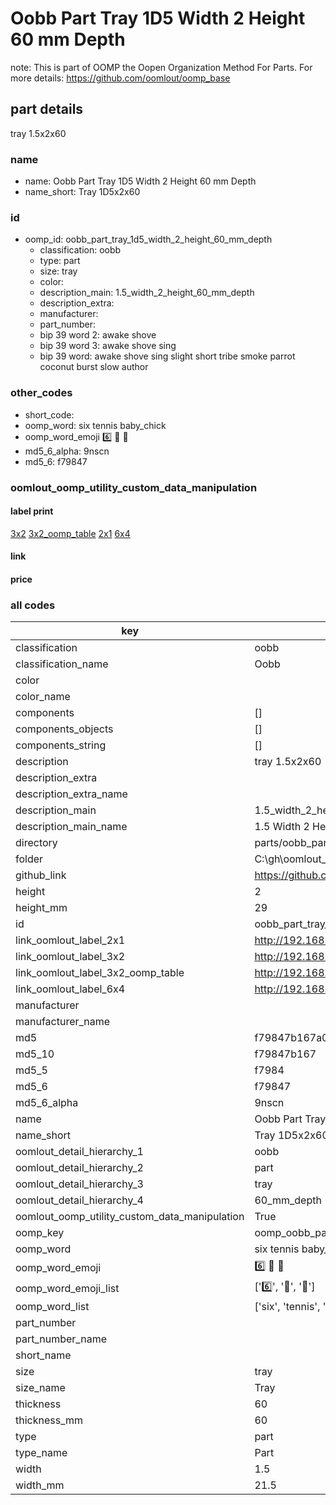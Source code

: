 # Oobb Part Tray 1D5 Width 2 Height 60 mm Depth  

note: This is part of OOMP the Oopen Organization Method For Parts. For more details: https://github.com/oomlout/oomp_base

##  part details
  



tray 1.5x2x60



### name
* name: Oobb Part Tray 1D5 Width 2 Height 60 mm Depth
* name_short: Tray 1D5x2x60 
### id
* oomp_id: oobb_part_tray_1d5_width_2_height_60_mm_depth
  * classification: oobb
  * type: part
  * size: tray
  * color: 
  * description_main: 1.5_width_2_height_60_mm_depth
  * description_extra: 
  * manufacturer: 
  * part_number: 
  * bip 39 word 2: awake shove
  * bip 39 word 3: awake shove sing
  * bip 39 word: awake shove sing slight short tribe smoke parrot coconut burst slow author

### other_codes
* short_code: 
* oomp_word: six tennis baby_chick
* oomp_word_emoji :six: :tennis: :baby_chick:
* md5_6_alpha: 9nscn
* md5_6: f79847






### oomlout_oomp_utility_custom_data_manipulation
#### label print
[3x2](http://192.168.1.245:1112/?label=oomp%209nscn)
[3x2_oomp_table](http://192.168.1.108:1112/?label=oomp%209nscn)
[2x1](http://192.168.1.242:1112/?label=oomp%209nscn)
[6x4](http://192.168.1.55:1112/?label=oomp%209nscn)    

#### link

                              

#### price







### all codes 
| key | value |  
| --- | --- |  
| classification | oobb |  
| classification_name | Oobb |  
| color |  |  
| color_name |  |  
| components | [] |  
| components_objects | [] |  
| components_string | [] |  
| description | tray 1.5x2x60 |  
| description_extra |  |  
| description_extra_name |  |  
| description_main | 1.5_width_2_height_60_mm_depth |  
| description_main_name | 1.5 Width 2 Height 60 mm Depth |  
| directory | parts/oobb_part_tray_1d5_width_2_height_60_mm_depth |  
| folder | C:\gh\oomlout_oobb_version_4_generated_parts\parts\oobb_part_tray_1d5_width_2_height_60_mm_depth |  
| github_link | https://github.com/oomlout/oomlout_oomp_part_src/tree/main/parts/oobb_part_tray_1d5_width_2_height_60_mm_depth |  
| height | 2 |  
| height_mm | 29 |  
| id | oobb_part_tray_1d5_width_2_height_60_mm_depth |  
| link_oomlout_label_2x1 | http://192.168.1.242:1112/?label=oomp%209nscn |  
| link_oomlout_label_3x2 | http://192.168.1.245:1112/?label=oomp%209nscn |  
| link_oomlout_label_3x2_oomp_table | http://192.168.1.108:1112/?label=oomp%209nscn |  
| link_oomlout_label_6x4 | http://192.168.1.55:1112/?label=oomp%209nscn |  
| manufacturer |  |  
| manufacturer_name |  |  
| md5 | f79847b167a0799ba1636cbb92b1c081 |  
| md5_10 | f79847b167 |  
| md5_5 | f7984 |  
| md5_6 | f79847 |  
| md5_6_alpha | 9nscn |  
| name | Oobb Part Tray 1D5 Width 2 Height 60 mm Depth |  
| name_short | Tray 1D5x2x60  |  
| oomlout_detail_hierarchy_1 | oobb |  
| oomlout_detail_hierarchy_2 | part |  
| oomlout_detail_hierarchy_3 | tray |  
| oomlout_detail_hierarchy_4 | 60_mm_depth |  
| oomlout_oomp_utility_custom_data_manipulation | True |  
| oomp_key | oomp_oobb_part_tray_1d5_width_2_height_60_mm_depth |  
| oomp_word | six tennis baby_chick |  
| oomp_word_emoji | :six: :tennis: :baby_chick: |  
| oomp_word_emoji_list | [':six:', ':tennis:', ':baby_chick:'] |  
| oomp_word_list | ['six', 'tennis', 'baby_chick'] |  
| part_number |  |  
| part_number_name |  |  
| short_name |  |  
| size | tray |  
| size_name | Tray |  
| thickness | 60 |  
| thickness_mm | 60 |  
| type | part |  
| type_name | Part |  
| width | 1.5 |  
| width_mm | 21.5 |  
